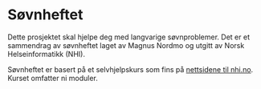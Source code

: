 # Søvnheftet
Dette prosjektet skal hjelpe deg med langvarige søvnproblemer. 
Det er et sammendrag av søvnheftet laget av Magnus Nordmo og utgitt av Norsk Helseinformatikk (NHI).

Søvnheftet er basert på et selvhjelpskurs som fins på [nettsidene til nhi.no](https://nhi.no/psykisk-helse/kognitiv-terapi/langvarige-sovnvansker/langvarige-sovnvansker-selvhjelpskurs/). 
Kurset omfatter ni moduler.
